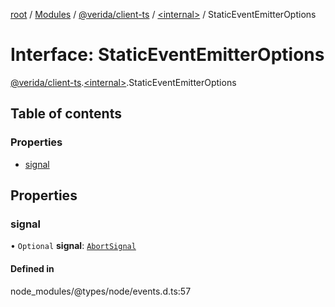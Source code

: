 [root](../README.md) / [Modules](../modules.md) / [@verida/client-ts](../modules/verida_client_ts.md) / [<internal\>](../modules/verida_client_ts._internal_.md) / StaticEventEmitterOptions

# Interface: StaticEventEmitterOptions

[@verida/client-ts](../modules/verida_client_ts.md).[<internal\>](../modules/verida_client_ts._internal_.md).StaticEventEmitterOptions

## Table of contents

### Properties

- [signal](verida_client_ts._internal_.StaticEventEmitterOptions.md#signal)

## Properties

### signal

• `Optional` **signal**: [`AbortSignal`](../modules/verida_client_ts._internal_.md#abortsignal)

#### Defined in

node_modules/@types/node/events.d.ts:57
